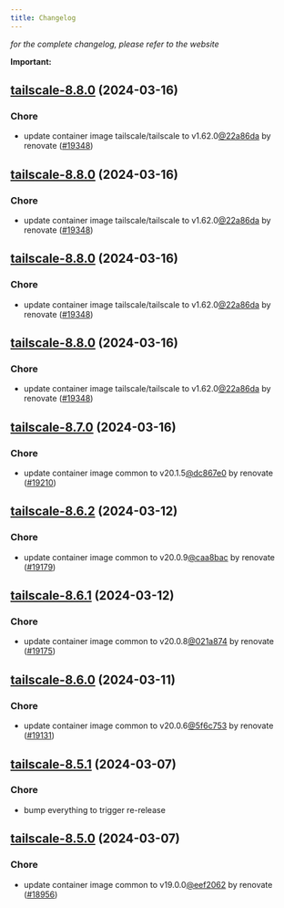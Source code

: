 ```yaml
---
title: Changelog
---
```



*for the complete changelog, please refer to the website*

**Important:**


## [tailscale-8.8.0](https://github.com/truecharts/charts/compare/tailscale-8.7.0...tailscale-8.8.0) (2024-03-16)

### Chore



- update container image tailscale/tailscale to v1.62.0[@22a86da](https://github.com/22a86da) by renovate ([#19348](https://github.com/truecharts/charts/issues/19348))


## [tailscale-8.8.0](https://github.com/truecharts/charts/compare/tailscale-8.7.0...tailscale-8.8.0) (2024-03-16)

### Chore



- update container image tailscale/tailscale to v1.62.0[@22a86da](https://github.com/22a86da) by renovate ([#19348](https://github.com/truecharts/charts/issues/19348))


## [tailscale-8.8.0](https://github.com/truecharts/charts/compare/tailscale-8.7.0...tailscale-8.8.0) (2024-03-16)

### Chore



- update container image tailscale/tailscale to v1.62.0[@22a86da](https://github.com/22a86da) by renovate ([#19348](https://github.com/truecharts/charts/issues/19348))


## [tailscale-8.8.0](https://github.com/truecharts/charts/compare/tailscale-8.7.0...tailscale-8.8.0) (2024-03-16)

### Chore



- update container image tailscale/tailscale to v1.62.0[@22a86da](https://github.com/22a86da) by renovate ([#19348](https://github.com/truecharts/charts/issues/19348))


## [tailscale-8.7.0](https://github.com/truecharts/charts/compare/tailscale-8.6.2...tailscale-8.7.0) (2024-03-16)

### Chore



- update container image common to v20.1.5[@dc867e0](https://github.com/dc867e0) by renovate ([#19210](https://github.com/truecharts/charts/issues/19210))


## [tailscale-8.6.2](https://github.com/truecharts/charts/compare/tailscale-8.6.1...tailscale-8.6.2) (2024-03-12)

### Chore



- update container image common to v20.0.9[@caa8bac](https://github.com/caa8bac) by renovate ([#19179](https://github.com/truecharts/charts/issues/19179))


## [tailscale-8.6.1](https://github.com/truecharts/charts/compare/tailscale-8.6.0...tailscale-8.6.1) (2024-03-12)

### Chore



- update container image common to v20.0.8[@021a874](https://github.com/021a874) by renovate ([#19175](https://github.com/truecharts/charts/issues/19175))


## [tailscale-8.6.0](https://github.com/truecharts/charts/compare/tailscale-8.5.1...tailscale-8.6.0) (2024-03-11)

### Chore



- update container image common to v20.0.6[@5f6c753](https://github.com/5f6c753) by renovate ([#19131](https://github.com/truecharts/charts/issues/19131))


## [tailscale-8.5.1](https://github.com/truecharts/charts/compare/tailscale-8.5.0...tailscale-8.5.1) (2024-03-07)

### Chore



- bump everything to trigger re-release


## [tailscale-8.5.0](https://github.com/truecharts/charts/compare/tailscale-8.4.0...tailscale-8.5.0) (2024-03-07)

### Chore



- update container image common to v19.0.0[@eef2062](https://github.com/eef2062) by renovate ([#18956](https://github.com/truecharts/charts/issues/18956))


